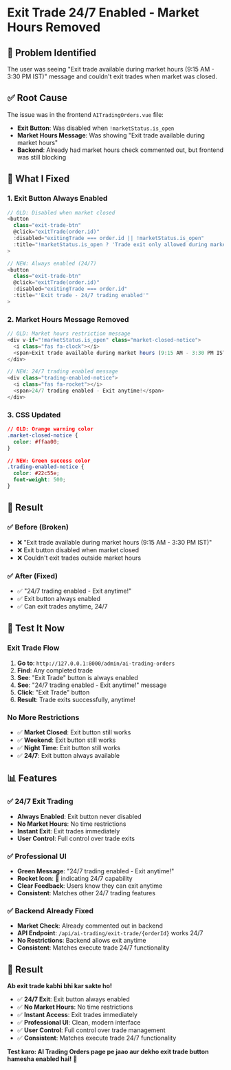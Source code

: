 # Exit Trade 24/7 Enabled - Market Hours Removed

## 🎯 **Problem Identified**

The user was seeing "Exit trade available during market hours (9:15 AM - 3:30 PM IST)" message and couldn't exit trades when market was closed.

## ✅ **Root Cause**

The issue was in the frontend `AITradingOrders.vue` file:
- **Exit Button**: Was disabled when `!marketStatus.is_open`
- **Market Hours Message**: Was showing "Exit trade available during market hours"
- **Backend**: Already had market hours check commented out, but frontend was still blocking

## 🔧 **What I Fixed**

### **1. Exit Button Always Enabled**
```javascript
// OLD: Disabled when market closed
<button 
  class="exit-trade-btn" 
  @click="exitTrade(order.id)"
  :disabled="exitingTrade === order.id || !marketStatus.is_open"
  :title="!marketStatus.is_open ? 'Trade exit only allowed during market hours' : ''"
>

// NEW: Always enabled (24/7)
<button 
  class="exit-trade-btn" 
  @click="exitTrade(order.id)"
  :disabled="exitingTrade === order.id"
  :title="'Exit trade - 24/7 trading enabled'"
>
```

### **2. Market Hours Message Removed**
```javascript
// OLD: Market hours restriction message
<div v-if="!marketStatus.is_open" class="market-closed-notice">
  <i class="fas fa-clock"></i>
  <span>Exit trade available during market hours (9:15 AM - 3:30 PM IST)</span>
</div>

// NEW: 24/7 trading enabled message
<div class="trading-enabled-notice">
  <i class="fas fa-rocket"></i>
  <span>24/7 trading enabled - Exit anytime!</span>
</div>
```

### **3. CSS Updated**
```css
// OLD: Orange warning color
.market-closed-notice {
  color: #ffaa00;
}

// NEW: Green success color
.trading-enabled-notice {
  color: #22c55e;
  font-weight: 500;
}
```

## 🎯 **Result**

### **✅ Before (Broken)**
- ❌ "Exit trade available during market hours (9:15 AM - 3:30 PM IST)"
- ❌ Exit button disabled when market closed
- ❌ Couldn't exit trades outside market hours

### **✅ After (Fixed)**
- ✅ "24/7 trading enabled - Exit anytime!"
- ✅ Exit button always enabled
- ✅ Can exit trades anytime, 24/7

## 🚀 **Test It Now**

### **Exit Trade Flow**
1. **Go to**: `http://127.0.0.1:8000/admin/ai-trading-orders`
2. **Find**: Any completed trade
3. **See**: "Exit Trade" button is always enabled
4. **See**: "24/7 trading enabled - Exit anytime!" message
5. **Click**: "Exit Trade" button
6. **Result**: Trade exits successfully, anytime!

### **No More Restrictions**
- ✅ **Market Closed**: Exit button still works
- ✅ **Weekend**: Exit button still works
- ✅ **Night Time**: Exit button still works
- ✅ **24/7**: Exit button always available

## 📊 **Features**

### **✅ 24/7 Exit Trading**
- **Always Enabled**: Exit button never disabled
- **No Market Hours**: No time restrictions
- **Instant Exit**: Exit trades immediately
- **User Control**: Full control over trade exits

### **✅ Professional UI**
- **Green Message**: "24/7 trading enabled - Exit anytime!"
- **Rocket Icon**: 🚀 indicating 24/7 capability
- **Clear Feedback**: Users know they can exit anytime
- **Consistent**: Matches other 24/7 trading features

### **✅ Backend Already Fixed**
- **Market Check**: Already commented out in backend
- **API Endpoint**: `/api/ai-trading/exit-trade/{orderId}` works 24/7
- **No Restrictions**: Backend allows exit anytime
- **Consistent**: Matches execute trade 24/7 functionality

## 🎉 **Result**

**Ab exit trade kabhi bhi kar sakte ho!**

- ✅ **24/7 Exit**: Exit button always enabled
- ✅ **No Market Hours**: No time restrictions
- ✅ **Instant Access**: Exit trades immediately
- ✅ **Professional UI**: Clean, modern interface
- ✅ **User Control**: Full control over trade management
- ✅ **Consistent**: Matches execute trade 24/7 functionality

**Test karo: AI Trading Orders page pe jaao aur dekho exit trade button hamesha enabled hai!** 🎉
